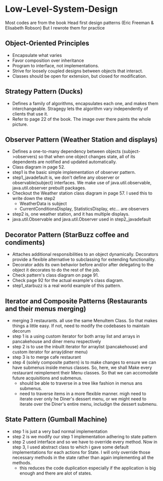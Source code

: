 # Low-Level-System-Design

Most codes are from the book Head first design patterns (Eric Freeman & Elisabeth Robson)
But I rewrote them for practice

## Object-Oriented Principles
- Encapsulate what varies
- Favor composition over inheritance
- Program to interface, not implementations.
- Strive for loosely coupled designs between objects that interact.
- Classes should be open for extension, but closed for modification.

## Strategy Pattern (Ducks)
- Defines a family of algorithms, encapsulates each one, and makes them interchangeable. Stragegy lets the algorithm vary independently of clients that use it.
- Refer to page 22 of the book. The image over there paints the whole picture.

## Observer Pattern (Weather Station and displays)
- Defines a one-to-many dependency between objects (subject->observers) so that when one object changes state, all of its dependents are notified and updated automatically.
- Class diagram in page 52. 
- step1 is the basic simple implementation of observer pattern.
- step1_javadefault is, we don't define any observer or observable(subject) interfaces. We make use of java.util.observable, java.util.observer prebuilt packages.
- Checkout the Weather station class diagram in page 57. I used this to write down the step2
  - WeatherData is subject
  - CurrentConditionsDisplay, StatisticsDisplay, etc... are observers
- step2 is, one weather station, and it has multiple displays.
- java.util.Observable and java.util.Observer used in step2_javadefault

## Decorator Pattern (StarBuzz coffee and condiments)
- Attaches additional responsibilities to an object dynamically. Decorators provide a flexible alternative to subclassing for extending functionality.
- Decorator adds its own behavior before and/or after delegating to the object it decorates to do the rest of the job.
- Check pattern's class diagram on page 91.
- Check page 92 for the actual example's class diagram.
- step1_starbuzz is a real world example of this pattern.

## Iterator and Composite Patterns (Restaurants and their menus merging)
- merging 3 restaurants. all use the same MenuItem Class. So that makes things a little easy. If not, need to modify the codebases to maintain decorum
- step 1 is a using custom iterator for both array list and arrays in pancakehouse and diner menu respectively
- step 2 is to use the inbuilt iterator for arraylist (pancakehouse) and custom iterator for array(diner menu)
- step 3 is to merge cafe restaurant
- step 4 (solely composite pattern) is to make changes to ensure we can have submenus inside menus classes. So, here, we shall Make every restaurant reimplement their Menu classes. So that we can accomodate future acquisitions and submenus. 
  - should be able to traverse in a tree like fashion in menus ans submenus.
  - need to traverse items in a more flexible manner. migh need to iterate over only he Diner's dessert menu, or we might need to iterate over the Diner's entire menu, includign the dessert submenu.

## State Pattern (Gumball Machine)
- step 1 is just a very bad normal implementation
- step 2 is we modify our step 1 implementation adhering to state pattern
- step 2 used interface and so we have to override every method. Now in step 3, I used abstract class to which i gave some default implementations for each actions for State. I will only override those necessary methods in the state rather than again implementing all the methods.
  - this reduces the code duplication especially if the application is big enough and there are alot of states.